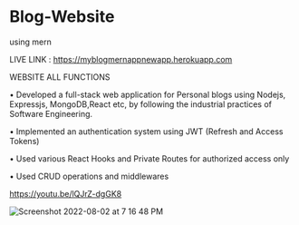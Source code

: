 # Blog-Website
using mern

LIVE LINK :  https://myblogmernappnewapp.herokuapp.com 

WEBSITE ALL FUNCTIONS 

• Developed a full-stack web application for Personal blogs using Nodejs, Expressjs, MongoDB,React etc, by
following the industrial practices of Software Engineering.

• Implemented an authentication system using JWT (Refresh and Access Tokens)

• Used various React Hooks and Private Routes for authorized access only

• Used CRUD operations and middlewares

https://youtu.be/lQJrZ-dgGK8



![Screenshot 2022-08-02 at 7 16 48 PM](https://user-images.githubusercontent.com/60183138/182390319-68a93eb1-d78e-41f2-887d-f69101f862aa.png)

